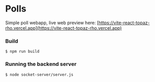 # Polls

Simple poll webapp, live web preview here: [https://vite-react-topaz-rho.vercel.app](https://vite-react-topaz-rho.vercel.app)

### Build
```shell
$ npm run build
```

### Running the backend server
```shell
$ node socket-server/server.js
```
